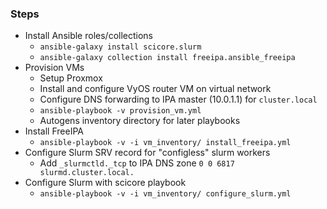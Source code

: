 ### Steps

- Install Ansible roles/collections
    - `ansible-galaxy install scicore.slurm`
    - `ansible-galaxy collection install freeipa.ansible_freeipa`
- Provision VMs
    - Setup Proxmox
    - Install and configure VyOS router VM on virtual network
    - Configure DNS forwarding to IPA master (10.0.1.1) for `cluster.local`
    - `ansible-playbook -v provision_vm.yml`
    - Autogens inventory directory for later playbooks
- Install FreeIPA
    - `ansible-playbook -v -i vm_inventory/ install_freeipa.yml`
- Configure Slurm SRV record for "configless" slurm workers
    - Add `_slurmctld._tcp` to IPA DNS zone `0 0 6817 slurmd.cluster.local.`
- Configure Slurm with scicore playbook
    - `ansible-playbook -v -i vm_inventory/ configure_slurm.yml`